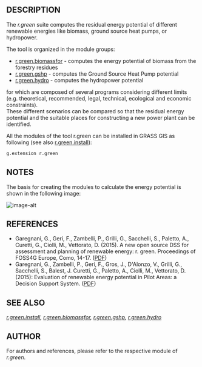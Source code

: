 ## DESCRIPTION

The *r.green* suite computes the residual energy potential of different
renewable energies like biomass, ground source heat pumps, or
hydropower.

The tool is organized in the module groups:

  - [r.green.biomassfor](r.green.biomassfor.md) - computes the energy
    potential of biomass from the forestry residues
  - [r.green.gshp](r.green.gshp.md) - computes the Ground Source Heat
    Pump potential
  - [r.green.hydro](r.green.hydro.md) - computes the hydropower
    potential

for which are composed of several programs considering different limits
(e.g. theoretical, recommended, legal, technical, ecological and
economic constraints).  
These different scenarios can be compared so that the residual energy
potential and the suitable places for constructing a new power plant can
be identified.  

All the modules of the tool r.green can be installed in GRASS GIS as
following (see also [r.green.install](r.green.install.md)):

```sh
g.extension r.green
```

## NOTES

The basis for creating the modules to calculate the energy potential is
shown in the following image:  
  
![image-alt](r_green.png)  

## REFERENCES

  - Garegnani, G., Geri, F., Zambelli, P., Grilli, G., Sacchelli, S.,
    Paletto, A., Curetti, G., Ciolli, M., Vettorato, D. (2015). A new
    open source DSS for assessment and planning of renewable energy: r.
    green. Proceedings of FOSS4G Europe, Como, 14-17.
    ([PDF](http://www.academia.edu/download/42063487/A_new_open_source_DSS_for_assessment_and20160204-20913-vxe2wt.pdf))
  - Garegnani, G., Zambelli, P., Geri, F., Gros, J., D'Alonzo, V.,
    Grilli, G., Sacchelli, S., Balest, J. Curetti, G., Paletto, A.,
    Ciolli, M., Vettorato, D. (2015): Evaluation of renewable energy
    potential in Pilot Areas: a Decision Support System.
    ([PDF](http://www.recharge-green.eu/wp-content/uploads/2015/02/Poster_r-green_v4.pdf))

## SEE ALSO

*[r.green.install](r.green.install.md),
[r.green.biomassfor](r.green.biomassfor.md),
[r.green.gshp](r.green.gshp.md), [r.green.hydro](r.green.hydro.md)*

## AUTHOR

For authors and references, please refer to the respective module of
*r.green*.
